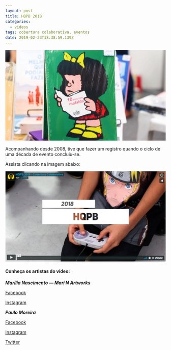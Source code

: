 ```yaml
---
layout: post
title: HQPB 2018
categories:
  - videos
tags: cobertura colaborativa, eventos
date: 2019-02-23T18:38:59.139Z
---
```

![](/images/uploads/chrome_7fmgqhpsob.jpg)

Acompanhando desde 2008, tive que fazer um registro quando o ciclo de uma década de evento concluiu-se. 

Assista clicando na imagem abaixo:

[![](/images/uploads/chrome_bj5bmcdxst.png)](https://vimeo.com/319218306)

#### Conheça os artistas do vídeo:

***Marília Nascimento — Mari N Artworks***

[Facebook](https://www.facebook.com/MarinArtworks/)

[Instagram](https://www.instagram.com/mari_nartworks/)

***Paulo Moreira***

[Facebook](https://www.facebook.com/paulomoreirap/)

[Instagram](https://www.instagram.com/paulomoreirap/)

[Twitter](http://twitter.com/paulomoreria/)